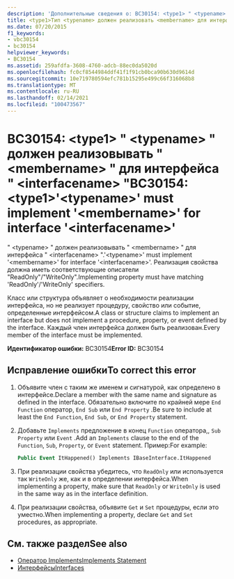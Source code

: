 ```yaml
---
description: 'Дополнительные сведения о: BC30154: <type1> " <typename> " должен реализовывать " <membername> " для интерфейса " <interfacename> "'
title: <type1>Тип <typename> должен реализовать <membername> для интерфейса <interfacename>
ms.date: 07/20/2015
f1_keywords:
- vbc30154
- bc30154
helpviewer_keywords:
- BC30154
ms.assetid: 259afdfa-3608-4760-adcb-88ec0da5020d
ms.openlocfilehash: fc0cf8544984ddf41f1f91cb0bca90b630d9614d
ms.sourcegitcommit: 10e719780594efc781b15295e499c66f316068b8
ms.translationtype: MT
ms.contentlocale: ru-RU
ms.lasthandoff: 02/14/2021
ms.locfileid: "100473567"
---
```

# <a name="bc30154-type1typename-must-implement-membername-for-interface-interfacename"></a><span data-ttu-id="7e642-103">BC30154: \<type1> " \<typename> " должен реализовывать " \<membername> " для интерфейса " \<interfacename> "</span><span class="sxs-lookup"><span data-stu-id="7e642-103">BC30154: \<type1>'\<typename>' must implement '\<membername>' for interface '\<interfacename>'</span></span>

<span data-ttu-id="7e642-104">" \<typename> " должен реализовывать " \<membername> " для интерфейса " \<interfacename> ".</span><span class="sxs-lookup"><span data-stu-id="7e642-104">'\<typename>' must implement '\<membername>' for interface '\<interfacename>'.</span></span> <span data-ttu-id="7e642-105">Реализация свойства должна иметь соответствующие описатели "ReadOnly"/"WriteOnly".</span><span class="sxs-lookup"><span data-stu-id="7e642-105">Implementing property must have matching 'ReadOnly'/'WriteOnly' specifiers.</span></span>

 <span data-ttu-id="7e642-106">Класс или структура объявляет о необходимости реализации интерфейса, но не реализует процедуру, свойство или событие, определенные интерфейсом.</span><span class="sxs-lookup"><span data-stu-id="7e642-106">A class or structure claims to implement an interface but does not implement a procedure, property, or event defined by the interface.</span></span> <span data-ttu-id="7e642-107">Каждый член интерфейса должен быть реализован.</span><span class="sxs-lookup"><span data-stu-id="7e642-107">Every member of the interface must be implemented.</span></span>

 <span data-ttu-id="7e642-108">**Идентификатор ошибки:** BC30154</span><span class="sxs-lookup"><span data-stu-id="7e642-108">**Error ID:** BC30154</span></span>

## <a name="to-correct-this-error"></a><span data-ttu-id="7e642-109">Исправление ошибки</span><span class="sxs-lookup"><span data-stu-id="7e642-109">To correct this error</span></span>

1. <span data-ttu-id="7e642-110">Объявите член с таким же именем и сигнатурой, как определено в интерфейсе.</span><span class="sxs-lookup"><span data-stu-id="7e642-110">Declare a member with the same name and signature as defined in the interface.</span></span> <span data-ttu-id="7e642-111">Обязательно включите по крайней мере `End Function` оператор, `End Sub` или `End Property` .</span><span class="sxs-lookup"><span data-stu-id="7e642-111">Be sure to include at least the `End Function`, `End Sub`, or `End Property` statement.</span></span>

2. <span data-ttu-id="7e642-112">Добавьте `Implements` предложение в конец `Function` оператора,, `Sub` `Property` или `Event` .</span><span class="sxs-lookup"><span data-stu-id="7e642-112">Add an `Implements` clause to the end of the `Function`, `Sub`, `Property`, or `Event` statement.</span></span> <span data-ttu-id="7e642-113">Пример:</span><span class="sxs-lookup"><span data-stu-id="7e642-113">For example:</span></span>

    ```vb
    Public Event ItHappened() Implements IBaseInterface.ItHappened
    ```

3. <span data-ttu-id="7e642-114">При реализации свойства убедитесь, что `ReadOnly` или используется так `WriteOnly` же, как и в определении интерфейса.</span><span class="sxs-lookup"><span data-stu-id="7e642-114">When implementing a property, make sure that `ReadOnly` or `WriteOnly` is used in the same way as in the interface definition.</span></span>

4. <span data-ttu-id="7e642-115">При реализации свойства, объявите `Get` и `Set` процедуры, если это уместно.</span><span class="sxs-lookup"><span data-stu-id="7e642-115">When implementing a property, declare `Get` and `Set` procedures, as appropriate.</span></span>

## <a name="see-also"></a><span data-ttu-id="7e642-116">См. также раздел</span><span class="sxs-lookup"><span data-stu-id="7e642-116">See also</span></span>

- [<span data-ttu-id="7e642-117">Оператор Implements</span><span class="sxs-lookup"><span data-stu-id="7e642-117">Implements Statement</span></span>](../statements/implements-statement.md)
- [<span data-ttu-id="7e642-118">Интерфейсы</span><span class="sxs-lookup"><span data-stu-id="7e642-118">Interfaces</span></span>](../../programming-guide/language-features/interfaces/index.md)
